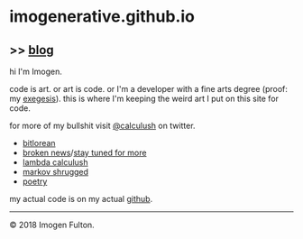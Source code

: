 # imogenerative.github.io

## >> [blog](blog)

hi I'm Imogen.

code is art. or art is code. or I'm a developer with a fine arts degree (proof: my [exegesis](https://imogenerative.github.io/exegesis)). this is where I'm keeping the weird art I put on this site for code.

for more of my bullshit visit [@calculush](https://twitter.com/calculush) on twitter.

* [bitlorean](https://bitlorean.herokuapp.com)
* [broken news](http://constanceari.org/portfolio/broken-news/)/[stay tuned for more](http://stay-tuned-for-more.herokuapp.com/)
* [lambda calculush](https://twitter.com/lambdacalculush)
* [markov shrugged](markov-shrugged)
* [poetry](poetry)

my actual code is on my actual [github](https://github.com/imogenerative).

---

© 2018 Imogen Fulton.
